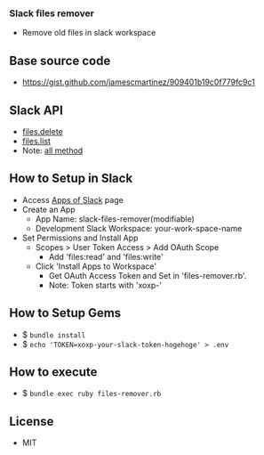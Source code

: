 ### Slack files remover
* Remove old files in slack workspace

## Base source code
* https://gist.github.com/jamescmartinez/909401b19c0f779fc9c1

## Slack API
* [files.delete](https://api.slack.com/methods/files.delete)
* [files.list](https://api.slack.com/methods/files.list)
* Note: [all method](https://api.slack.com/methods)

## How to Setup in Slack
* Access [Apps of Slack](https://api.slack.com/apps) page
* Create an App
  * App Name: slack-files-remover(modifiable)
  * Development Slack Workspace: your-work-space-name
* Set Permissions and Install App
  * Scopes > User Token Access > Add OAuth Scope
    * Add 'files:read' and 'files:write'
  * Click 'Install Apps to Workspace'
    * Get OAuth Access Token and Set in 'files-remover.rb'.
    * Note: Token starts with 'xoxp-'

## How to Setup Gems
* $ `bundle install`
* $ `echo 'TOKEN=xoxp-your-slack-token-hogehoge' > .env`

## How to execute
* $ `bundle exec ruby files-remover.rb`

## License
* MIT
